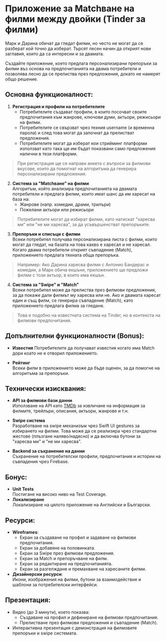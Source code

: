 # Приложение за Matchване на филми между двойки (Tinder за филми)

Марк и Дарина обичат да гледат филми, но често не могат да се разберат кой точно да изберат. Търсят лесен начин да открият нови заглавия, които да са интересни и за двамата.

Създайте приложение, което предлага персонализирани препоръки за филми въз основа на предпочитанията на двама потребители и позволява лесно да се прелиства през предложения, докато не намерят общо решение.

Основна функционалност:
-----------------------

1. **Регистрация и профили на потребителите**  
    - Потребителите създават профили, в които посочват своите предпочитания към жанрове, ключови думи, актьори, режисьори на филми.
    - Потребителите се свързват чрез техния username (и временна парола) и след това могат да започнат да прелистват предложения.
    - Потребителите могат да изберат кои стрийминг платформи използват като така ще им бъдат показвани само предложения налични в тези платформи.
> При регистрация ще се направи анкета с въпроси за филмови вкусове, които да помогнат на алгоритъма да генерира персонализирани предложения.

2. **Система за "Matchване" на филми**  
    Алгоритъм, който анализира предпочитанията на двамата потребители и предлага филми, които имат шанс да им харесат на база на:
    - Жанрове (напр. комедии, драми, трилъри)
    - Пожелани актьори или режисьори
> Потребителите могат да избират филми, като натискат "харесва ми" или "не ми харесва", за да усъвършенстват препоръките.

3. **Препоръки и списъци с филми**  
    Всеки потребител получава персонализирана листа с филми, които могат да гледат, на базата на това какво е харесал и не харесал. Когато двама потребители открият съвпадение (Match), приложението предлага тяхната обща препоръка.
> Например: Ако Дарина харесва филми с Антонио Бандерас и комедии, а Марк обича екшъни, приложението ще предложи филми с този актьор, в които има екшън.

4. **Система за "Swipe" и "Match"**  
    Всеки потребител може да прелиства през филмови предложения, за да покаже дали филмът му харесва или не. Ако и двамата харесат един и същ филм, се генерира съвпадение (Match), като приложението предлага филма за гледане.
> Това е подобно на известната система на Tinder, но в контекста на филмови предпочитания.

Допълнителни функционалности (Bonus):
-------------------------------------

* **Известия**
    Потребителите да получават известия когато има Match дори коато не е отворил приложението.

* **Рейтинг**  
    Всеки филм в приложението може да бъде оценен, за да помогне на алгоритъма за препоръки.


Технически изисквания:
----------------------

* **API за филмови бази данни**  
    Използване на API като [TMDb](https://developer.themoviedb.org/reference) за извличане на информация за филмите, трейлъри, описания, актьори, жанрове и т.н.

* **Swipe система**  
    Разработване на swipe механизъм чрез Swift UI gestures за избирането на филми. Това може да се реализира чрез стандартни жестове (плъзгане наляво/надясно) и да включва бутони за "харесва ми" и "не ми харесва".

* **Backend за съхранение на данни**  
    Съхранение на потребителски профили, предпочитания и истории на съвпадения чрез Firebase.

Бонус:
-----
* **Unit Tests**  
    Постигане на високо ниво на Test Coverage.
* **Локализиране**  
    Локализиране на цялото приложение на Английски и Български.

Ресурси:
--------

* **Wireframes**:
    * Екран за създаване на профил и задаване на филмови предпочитания.
    * Екран за добавяне на половинката.
    * Екран за Swipe през филмови предложения.
    * Екран за Match и препоръчване на филм.
    * Екран за редактиране на предпочитанията.
    * Екран за разгелждане и премахване на харесаните филми.
* **Дизайнерски ресурси**:  
    Икони, изображения на филми, бутони за взаимодействие и шаблони за потребителски интерфейси.

Презентация:
------------
* Видео (до 3 минути), което показва:
    * Създаване на профил и дефиниране на филмови предпочитания.
    * Прелистване през филмови предложения и съвпадение (Match).
* Интерактивна презентация с демонстрация на филмовите препоръки и swipe системата.

